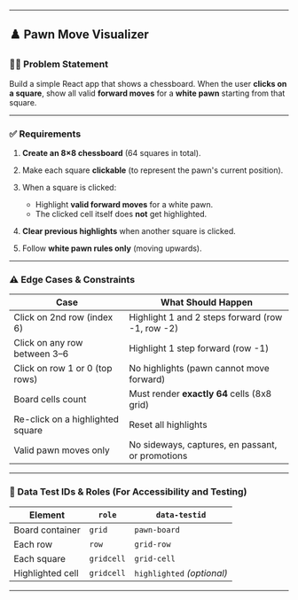 
---

## ♟️ Pawn Move Visualizer

### 👨‍🎓 Problem Statement

Build a simple React app that shows a chessboard. When the user **clicks on a square**, show all valid **forward moves** for a **white pawn** starting from that square.

---

### ✅ Requirements

1. **Create an 8×8 chessboard** (64 squares in total).
2. Make each square **clickable** (to represent the pawn's current position).
3. When a square is clicked:

   * Highlight **valid forward moves** for a white pawn.
   * The clicked cell itself does **not** get highlighted.
4. **Clear previous highlights** when another square is clicked.
5. Follow **white pawn rules only** (moving upwards).

---

### ⚠️ Edge Cases & Constraints

| Case                             | What Should Happen                               |
| -------------------------------- | ------------------------------------------------ |
| Click on 2nd row (index 6)       | Highlight 1 and 2 steps forward (row -1, row -2) |
| Click on any row between 3–6     | Highlight 1 step forward (row -1)                |
| Click on row 1 or 0 (top rows)   | No highlights (pawn cannot move forward)         |
| Board cells count                | Must render **exactly 64** cells (8x8 grid)      |
| Re-click on a highlighted square | Reset all highlights                             |
| Valid pawn moves only            | No sideways, captures, en passant, or promotions |

---

### 📌 Data Test IDs & Roles (For Accessibility and Testing)

| Element          | `role`     | `data-testid`              |
| ---------------- | ---------- | -------------------------- |
| Board container  | `grid`     | `pawn-board`               |
| Each row         | `row`      | `grid-row`                 |
| Each square      | `gridcell` | `grid-cell`                |
| Highlighted cell | `gridcell` | `highlighted` *(optional)* |

---




